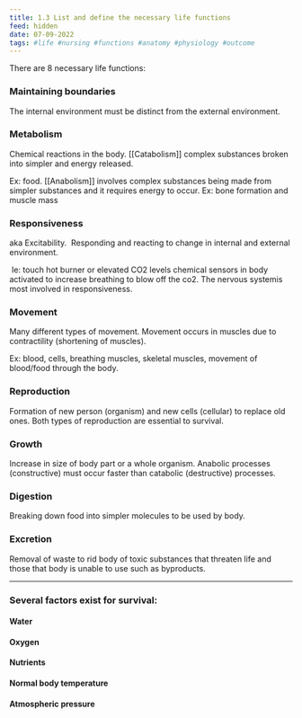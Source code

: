 ```yaml
---
title: 1.3 List and define the necessary life functions
feed: hidden
date: 07-09-2022 
tags: #life #nursing #functions #anatomy #physiology #outcome
---
```


There are 8 necessary life functions:

### Maintaining boundaries

The internal environment must be distinct from the external environment.

### Metabolism

Chemical reactions in the body.
[[Catabolism]] complex substances broken into simpler and energy released.

Ex: food. [[Anabolism]] involves complex substances being made from simpler substances and it requires energy to occur. 
Ex: bone formation and muscle mass

### Responsiveness

aka Excitability.  Responding and reacting to change in internal and external environment.

 Ie: touch hot burner or elevated CO2 levels chemical sensors in body activated to increase breathing to blow off the co2. The nervous systemis most involved in responsiveness.

### Movement

Many different types of movement. Movement occurs in muscles due to contractility (shortening of muscles).

Ex: blood, cells, breathing muscles, skeletal muscles, movement of blood/food through the body.

### Reproduction

Formation of new person (organism) and new cells (cellular) to replace old ones. Both types of reproduction are essential to survival.

### Growth

Increase in size of body part or a whole organism. Anabolic processes (constructive) must occur faster than catabolic (destructive) processes.

### Digestion

Breaking down food into simpler molecules to be used by body.

### Excretion

Removal of waste to rid body of toxic substances that threaten life and those that body is unable to use such as byproducts.

-----

### Several factors exist for survival:

#### Water

#### Oxygen

#### Nutrients

#### Normal body temperature

#### Atmospheric pressure

